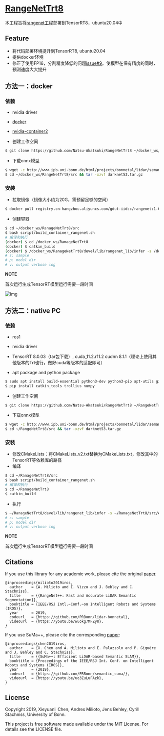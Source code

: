 # [RangeNetTrt8](https://github.com/Natsu-Akatsuki/RangeNetTrt8)

本工程旨将[rangenet工程](https://github.com/PRBonn/rangenet_lib)部署到TensorRT8，ubuntu20.04中

## Feature

- 将代码部署环境提升到TensorRT8, ubuntu20.04
- 提供docker环境
- 修正了使用FP16，分割精度降低的问题[issue#9](https://github.com/PRBonn/rangenet_lib/issues/9)。使模型在保有精度的同时，预测速度大大提升

## 方法一：docker

### 依赖

- nvidia driver

- [docker](https://ambook.readthedocs.io/zh/latest/docker/rst/docker-practice.html#docker)
- [nvidia-container2](https://ambook.readthedocs.io/zh/latest/docker/rst/docker-practice.html#id4)

- 创建工作空间

```bash
$ git clone https://github.com/Natsu-Akatsuki/RangeNetTrt8 ~/docker_ws/RangeNetTrt8/src
```

- 下载onnx模型

```bash
$ wget -c http://www.ipb.uni-bonn.de/html/projects/bonnetal/lidar/semantic/predictions/darknet53.tar.gz -O ~/docker_ws/RangeNetTrt8/src/darknet53.tar.gz
$ cd ~/docker_ws/RangeNetTrt8/src && tar -xzvf darknet53.tar.gz
```

### 安装

- 拉取镜像（镜像大小约为20G，需预留足够的空间）

```bash
$ docker pull registry.cn-hangzhou.aliyuncs.com/gdut-iidcc/rangenet:1.0
```

- 创建容器

```bash
$ cd ~/docker_ws/RanageNetTrt8/src
$ bash script/build_container_rangenet.sh
# 编译和执行
(docker) $ cd /docker_ws/RanageNetTrt8
(docker) $ catkin_build
(docker) $ /docker_ws/RanageNetTrt8/devel/lib/rangenet_lib/infer -s /docker_ws/RanageNetTrt8/src/example/000000.bin -p /docker_ws/RanageNetTrt8/src/darknet53 -v
# s: sample
# p: model dir
# v: output verbose log
```

**NOTE**

首次运行生成TensorRT模型运行需要一段时间

![img](https://uploader.shimo.im/f/cSWXaAwOq9jzNIcv.png!thumbnail?accessToken=eyJhbGciOiJIUzI1NiIsImtpZCI6ImRlZmF1bHQiLCJ0eXAiOiJKV1QifQ.eyJhdWQiOiJhY2Nlc3NfcmVzb3VyY2UiLCJleHAiOjE2NDQ3MjE5NTksImciOiJRd3IzeHg4dnY5anZjcUNqIiwiaWF0IjoxNjQ0NzIxNjU5LCJ1c2VySWQiOjE3ODQ2NTA1fQ.aalZU_b-k0ilg08R1lfzBHirCLAqGTnQhpJngF9xYiA)

## 方法二：native PC

### 依赖

- ros1
- nvidia driver

- TensorRT 8.0.03（tar包下载）, cuda_11.2.r11.2 cudnn 8.1.1（理论上使用其他版本的Trt也行，做好cuda等版本的适配即可）

- apt package and python package

```bash
$ sudo apt install build-essential python3-dev python3-pip apt-utils git cmake libboost-all-dev libyaml-cpp-dev libopencv-dev python3-empy
$ pip install catkin_tools trollius numpy
```

- 创建工作空间

```bash
$ git clone https://github.com/Natsu-Akatsuki/RangeNetTrt8 ~/RangeNetTrt8/src
```

- 下载onnx模型

```bash
$ wget -c http://www.ipb.uni-bonn.de/html/projects/bonnetal/lidar/semantic/predictions/darknet53.tar.gz -O ~/RangeNetTrt8/src/darknet53.tar.gz
$ cd ~/RangeNetTrt8/src && tar -xzvf darknet53.tar.gz
```

### 安装

- 修改CMakeLists：将CMakeLists_v2.txt替换为CMakeLists.txt，修改其中的TensorRT等依赖库的路径
- 编译

```bash
$ cd ~/RanageNetTrt8/src
$ bash script/build_container_rangenet.sh
# 编译和执行
$ cd ~/RanageNetTrt8
$ catkin_build
```

- 执行

```bash
$ ~/RanageNetTrt8/devel/lib/rangenet_lib/infer -s ~/RanageNetTrt8/src/example/000000.bin -p ~/RanageNetTrt8/src/darknet53 -v
# s: sample
# p: model dir
# v: output verbose log
```

**NOTE**

首次运行生成TensorRT模型运行需要一段时间

## Citations

If you use this library for any academic work, please cite the original [paper](https://www.ipb.uni-bonn.de/wp-content/papercite-data/pdf/milioto2019iros.pdf).

```
@inproceedings{milioto2019iros,
  author    = {A. Milioto and I. Vizzo and J. Behley and C. Stachniss},
  title     = {{RangeNet++: Fast and Accurate LiDAR Semantic Segmentation}},
  booktitle = {IEEE/RSJ Intl.~Conf.~on Intelligent Robots and Systems (IROS)},
  year      = 2019,
  codeurl   = {https://github.com/PRBonn/lidar-bonnetal},
  videourl  = {https://youtu.be/wuokg7MFZyU},
}
```

If you use SuMa++, please cite the corresponding [paper](https://www.ipb.uni-bonn.de/wp-content/papercite-data/pdf/chen2019iros.pdf):

```
@inproceedings{chen2019iros, 
  author    = {X. Chen and A. Milioto and E. Palazzolo and P. Giguère and J. Behley and C. Stachniss},
  title     = {{SuMa++: Efficient LiDAR-based Semantic SLAM}},
  booktitle = {Proceedings of the IEEE/RSJ Int. Conf. on Intelligent Robots and Systems (IROS)},
  year      = {2019},
  codeurl   = {https://github.com/PRBonn/semantic_suma/},
  videourl  = {https://youtu.be/uo3ZuLuFAzk},
}
```

## License

Copyright 2019, Xieyuanli Chen, Andres Milioto, Jens Behley, Cyrill Stachniss, University of Bonn.

This project is free software made available under the MIT License. For details see the LICENSE file.
